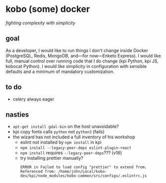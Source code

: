 # kobo (some) docker
*fighting complexity with simplicity*

## goal
As a developer, I would like to run things I don't change inside Docker (PostgreSQL, Redis, MongoDB, and—for now—Enketo Express).
I would like full, manual control over running code that I do change (kpi Python, kpi JS, kobocat Python).
I would like simplicity in configuration with sensible defaults and a minimum of mandatory customization.

## to do
* celery always eager

## nasties
* `apt-get install gdal-bin` on the host unavoidable?
* kpi copy fonts calls `python` not `python3` (fails)
* the wizard has not included a full inventory of his workshop
    * eslint not installed by `npm install` in kpi
    * `npm install --legacy-peer-deps eslint-plugin-react`
    * `npm install` requires `--legacy-peer-deps`??? (v16)
    * try installing prettier manually?
      ```
      ERROR in Failed to load config "prettier" to extend from.
      Referenced from: /home/john/Local/kobo-dev/kpi/node_modules/kobo-common/src/configs/.eslintrc.js
      ```
